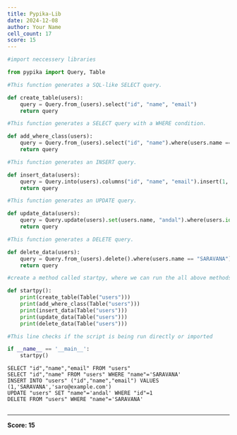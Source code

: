 ```yaml
---
title: Pypika-Lib
date: 2024-12-08
author: Your Name
cell_count: 17
score: 15
---
```


```python
#import neccessery libraries
```


```python
from pypika import Query, Table
```


```python
#This function generates a SQL-like SELECT query.
```


```python
def create_table(users):
    query = Query.from_(users).select("id", "name", "email")
    return query
```


```python
#This function generates a SELECT query with a WHERE condition.
```


```python
def add_where_class(users):
    query = Query.from_(users).select("id", "name").where(users.name == "SARAVANA")
    return query
```


```python
#This function generates an INSERT query.
```


```python
def insert_data(users):
    query = Query.into(users).columns("id", "name", "email").insert(1, "SARAVANA", "saro@example.com")
    return query
```


```python
#This function generates an UPDATE query.
```


```python
def update_data(users):
    query = Query.update(users).set(users.name, "andal").where(users.id == 1)
    return query
```


```python
#This function generates a DELETE query.
```


```python
def delete_data(users):
    query = Query.from_(users).delete().where(users.name == "SARAVANA")
    return query
```


```python
#create a method called startpy, where we can run the all above methods
```


```python
def startpy():
    print(create_table(Table("users")))
    print(add_where_class(Table("users")))
    print(insert_data(Table("users")))
    print(update_data(Table("users")))
    print(delete_data(Table("users")))
```


```python
#This line checks if the script is being run directly or imported
```


```python
if __name__ == '__main__':
    startpy()
```

    SELECT "id","name","email" FROM "users"
    SELECT "id","name" FROM "users" WHERE "name"='SARAVANA'
    INSERT INTO "users" ("id","name","email") VALUES (1,'SARAVANA','saro@example.com')
    UPDATE "users" SET "name"='andal' WHERE "id"=1
    DELETE FROM "users" WHERE "name"='SARAVANA'



```python

```


---
**Score: 15**
